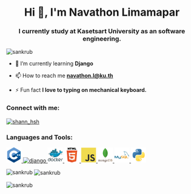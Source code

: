 <h1 align="center">Hi 👋, I'm Navathon Limamapar</h1>
<h3 align="center">I currently study at Kasetsart University as an software engineering.</h3>

<p align="left"> <img src="https://komarev.com/ghpvc/?username=sankrub&label=Profile%20views&color=0e75b6&style=flat" alt="sankrub" /> </p>

- 🌱 I’m currently learning **Django**

- 📫 How to reach me **navathon.l@ku.th**

- ⚡ Fun fact **I love to typing on mechanical keyboard.**

<h3 align="left">Connect with me:</h3>
<p align="left">
<a href="https://instagram.com/shann_hsh" target="blank"><img align="center" src="https://raw.githubusercontent.com/rahuldkjain/github-profile-readme-generator/master/src/images/icons/Social/instagram.svg" alt="shann_hsh" height="30" width="40" /></a>
</p>

<h3 align="left">Languages and Tools:</h3>
<p align="left"> <a href="https://www.w3schools.com/cpp/" target="_blank" rel="noreferrer"> <img src="https://raw.githubusercontent.com/devicons/devicon/master/icons/cplusplus/cplusplus-original.svg" alt="cplusplus" width="40" height="40"/> </a> <a href="https://www.djangoproject.com/" target="_blank" rel="noreferrer"> <img src="https://cdn.worldvectorlogo.com/logos/django.svg" alt="django" width="40" height="40"/> </a> <a href="https://www.docker.com/" target="_blank" rel="noreferrer"> <img src="https://raw.githubusercontent.com/devicons/devicon/master/icons/docker/docker-original-wordmark.svg" alt="docker" width="40" height="40"/> </a> <a href="https://www.w3.org/html/" target="_blank" rel="noreferrer"> <img src="https://raw.githubusercontent.com/devicons/devicon/master/icons/html5/html5-original-wordmark.svg" alt="html5" width="40" height="40"/> </a> <a href="https://developer.mozilla.org/en-US/docs/Web/JavaScript" target="_blank" rel="noreferrer"> <img src="https://raw.githubusercontent.com/devicons/devicon/master/icons/javascript/javascript-original.svg" alt="javascript" width="40" height="40"/> </a> <a href="https://www.mongodb.com/" target="_blank" rel="noreferrer"> <img src="https://raw.githubusercontent.com/devicons/devicon/master/icons/mongodb/mongodb-original-wordmark.svg" alt="mongodb" width="40" height="40"/> </a> <a href="https://www.mysql.com/" target="_blank" rel="noreferrer"> <img src="https://raw.githubusercontent.com/devicons/devicon/master/icons/mysql/mysql-original-wordmark.svg" alt="mysql" width="40" height="40"/> </a> <a href="https://www.python.org" target="_blank" rel="noreferrer"> <img src="https://raw.githubusercontent.com/devicons/devicon/master/icons/python/python-original.svg" alt="python" width="40" height="40"/> </a> </p>

<p><img align="left" src="https://github-readme-stats.vercel.app/api/top-langs?username=sankrub&show_icons=true&locale=en&layout=compact" alt="sankrub" /></p>

<p>&nbsp;<img align="center" src="https://github-readme-stats.vercel.app/api?username=sankrub&show_icons=true&locale=en" alt="sankrub" /></p>

<p><img align="center" src="https://github-readme-streak-stats.herokuapp.com/?user=sankrub&" alt="sankrub" /></p>

